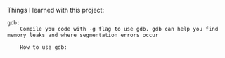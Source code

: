 Things I learned with this project: 

    gdb: 
        Compile you code with -g flag to use gdb. gdb can help you find memory leaks and where segmentation errors occur
        
        How to use gdb: 
